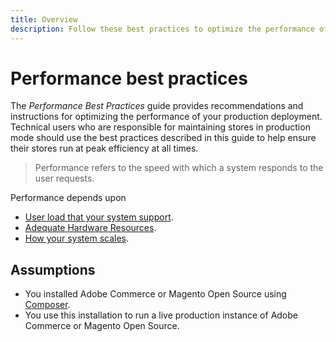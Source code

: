 ```yaml
---
title: Overview
description: Follow these best practices to optimize the performance of your Adobe Commerce or Magento Open Source deployment.
---
```


# Performance best practices

The _Performance Best Practices_ guide provides recommendations and instructions for optimizing the performance of your production deployment. Technical users who are responsible for maintaining stores in production mode should use the best practices described in this guide to help ensure their stores run at peak efficiency at all times.

>Performance refers to the speed with which a system responds to the user requests.

Performance depends upon  
- [User load that your system support](https://devdocs.magento.com/guides/v2.4/config-guide/cli/config-cli-subcommands-perf-data.html). 
- [Adequate Hardware Resources](https://devdocs.magento.com/guides/v2.4/performance-best-practices/hardware.html). 
- [How your system scales](https://devdocs.magento.com/cloud/architecture/scaled-architecture.html).

## Assumptions

*  You installed Adobe Commerce or Magento Open Source using [Composer](https://devdocs.magento.com/guides/v2.4/install-gde/composer.html).
*  You use this installation to run a live production instance of Adobe Commerce or Magento Open Source.
